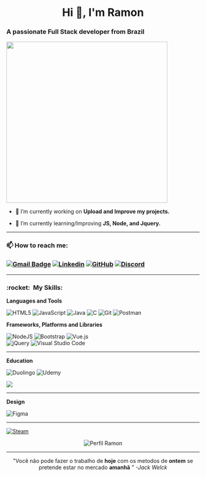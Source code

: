 <h1 align="center">Hi 👋, I'm Ramon</h1>

<h3 align="left">     A passionate Full Stack developer from Brazil</h3>

<img aling="right" width="420em" src="https://github-readme-stats.vercel.app/api?username=RamonMdrs&show_icons=true&theme=dracula&include_all_commits=true&count_private=true"/>

- 🔭 I’m currently working on **Upload and Improve my projects.**

- 🌱 I’m currently learning/Improving **JS, Node, and Jquery.**

****

<h3> 📫 How to reach me: <h3>

[![Gmail Badge](https://img.shields.io/badge/-ramonmdrs2@gmail.com-006bed?style=for-the-badge-square&logo=Gmail&logoColor=white&link=mailto:ramonmdrs2@gmail.com)](mailto:ramonmdrs2@gmail.com) 
[![Linkedin](https://img.shields.io/badge/-RamonMdrs-blue?style=for-the-badge-square&logo=Linkedin&logoColor=white&link=https://www.linkedin.com/in/RamonMdrs/)](https://www.linkedin.com/in/RamonMdrs)
[![GitHub]( https://img.shields.io/github/followers/RamonMdrs?label=follow&style=social)](https://github.com/RamonMdrs)
[![Discord](https://img.shields.io/badge/%3CS👽M%3E-%237289DA.svg?style=for-the-badge&logo=discord&logoColor=white)](https://discord.gg/UtZUxpJvsz)  

---
<h3> :rocket: &nbsp;My Skills:</h3>

**Languages and Tools**


![HTML5](https://img.shields.io/badge/html5-%23E34F26.svg?style=for-the-badge&logo=html5&logoColor=white)
![JavaScript](https://img.shields.io/badge/javascript-%23323330.svg?style=for-the-badge&logo=javascript&logoColor=%23F7DF1E)
![Java](https://img.shields.io/badge/java-%23ED8B00.svg?style=for-the-badge&logo=java&logoColor=white)
![C](https://img.shields.io/badge/c-%2300599C.svg?style=for-the-badge&logo=c&logoColor=white)
![Git](https://img.shields.io/badge/git-%23F05033.svg?style=for-the-badge&logo=git&logoColor=white)
![Postman](https://img.shields.io/badge/Postman-FF6C37?style=for-the-badge&logo=postman&logoColor=white)
  
**Frameworks, Platforms and Libraries**
  
![NodeJS](https://img.shields.io/badge/node.js-6DA55F?style=for-the-badge&logo=node.js&logoColor=white) ![Bootstrap](https://img.shields.io/badge/bootstrap-%23563D7C.svg?style=for-the-badge&logo=bootstrap&logoColor=white) ![Vue.js](https://img.shields.io/badge/vuejs-%2335495e.svg?style=for-the-badge&logo=vuedotjs&logoColor=%234FC08D)  
![jQuery](https://img.shields.io/badge/jquery-%230769AD.svg?style=for-the-badge&logo=jquery&logoColor=white) ![Visual Studio Code](https://img.shields.io/badge/Visual%20Studio%20Code-0078d7.svg?style=for-the-badge&logo=visual-studio-code&logoColor=white)  

----

**Education**

![Duolingo](https://img.shields.io/badge/Duolingo-%234DC730.svg?style=for-the-badge&logo=Duolingo&logoColor=white)
![Udemy](https://img.shields.io/badge/Udemy-A435F0?style=for-the-badge&logo=Udemy&logoColor=white)  

<img aling="left"   src="https://github-readme-stats.vercel.app/api/top-langs/?username=RamonMdrs&layout=compact&langs_count=7&theme=dracula">

---  

**Design**

![Figma](https://img.shields.io/badge/figma-%23F24E1E.svg?style=for-the-badge&logo=figma&logoColor=white)
  
---

[![Steam](https://img.shields.io/badge/Ramon-%23000000.svg?style=for-the-badge&logo=steam&logoColor=white)](https://steamcommunity.com/id/ramonmdrs123/)
  
<p align="center"> <img src="https://komarev.com/ghpvc/?username=RamonMdrs&label=Profile%20views&color=0e75b6&style=flat" alt="Perfil Ramon" /> </p>
 
 ---
 <p align="center"> "Você não pode fazer o trabalho de <b>hoje</b> com os metodos de <b>ontem</b> se pretende estar no mercado <b>amanhã</b> "
  <cite>-Jack Welck</cite></p>
<!---
RamonMdrs/RamonMdrs is a ✨ special ✨ repository because its `README.md` (this file) appears on your GitHub profile.
You can click the Preview link to take a look at your changes.
--->
